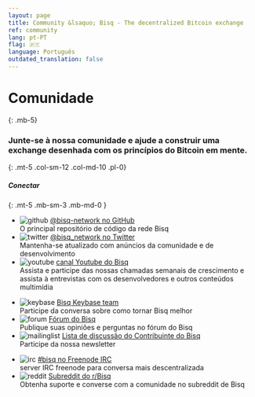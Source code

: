 ```yaml
---
layout: page
title: Community &lsaquo; Bisq - The decentralized Bitcoin exchange
ref: community
lang: pt-PT
flag: 🇵🇹
language: Português
outdated_translation: false
---
```

# Comunidade
{: .mb-5}

### Junte-se à nossa comunidade e ajude a construir uma exchange desenhada com os princípios do Bitcoin em mente.
{: .mt-5 .col-sm-12 .col-md-10 .pl-0}



##### Conectar
{: .mt-5 .mb-sm-3 .mb-md-0 }

<div class="row mb-sm-4 mb-md-0">

  <ul class="mt-sm-0 mb-0 mt-md-3 mb-md-5 community-links grey col-sm-12 col-md-4 pr-3">
    <li><img src="/images/community/github.svg" alt="github"> <a href="https://github.com/bisq-network">@bisq-network no GitHub</a><br>O principal repositório de código da rede Bisq</li>
    <li><img src="/images/community/twitter.svg" alt="twitter"> <a href="https://twitter.com/bisq_network">@bisq_network no Twitter</a><br>Mantenha-se atualizado com anúncios da comunidade e de desenvolvimento</li>
    <li><img src="/images/community/youtube.svg" alt="youtube"> <a href="https://www.youtube.com/c/bisq-network">canal Youtube do Bisq</a><br>Assista e participe das nossas chamadas semanais de crescimento e assista à entrevistas com os desenvolvedores e outros conteúdos multimídia</li>
  </ul>
  <ul class="mt-sm-0 mb-0 mt-md-3 mb-md-5 community-links grey col-sm-12 col-md-4 pr-3">
    <li><img src="/images/community/keybase.svg" alt="keybase"> <a href="https://keybase.io/team/bisq">Bisq Keybase team</a><br>Participe da conversa sobre como tornar Bisq melhor</li>
    <li><img src="/images/community/forum.svg" alt="forum"> <a href="https://bisq.community">Fórum do Bisq</a><br>Publique suas opiniões e perguntas no fórum do Bisq</li>
    <li><img src="/images/community/mailinglist.svg" alt="mailinglist"> <a href="https://lists.bisq.network/listinfo/bisq-contrib">Lista de discussão do Contribuinte do Bisq</a><br>Participe da nossa newsletter</li>
  </ul>
  <ul class="mt-sm-0 mb-0 mt-md-3 mb-md-5 community-links grey col-sm-12 col-md-4 pr-3">
    <li><img src="/images/community/irc.svg" alt="irc"> <a href="https://webchat.freenode.net/?channels=bisq">#bisq no Freenode IRC</a><br>server IRC freenode para conversa mais descentralizada</li>
    <li><img src="/images/community/reddit.svg" alt="reddit"> <a href="https://www.reddit.com/r/bisq">Subreddit do r/Bisq</a><br>Obtenha suporte e converse com a comunidade no subreddit de Bisq</li>
  </ul>
</div>
